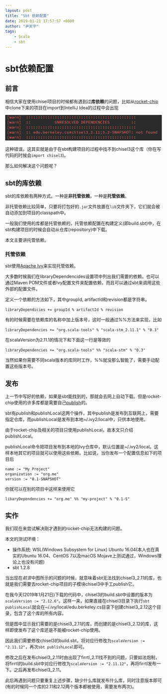 ```yaml
---
layout: post
title: "Sbt 依赖配置"
date: 2019-01-21 17:57:57 +0800
author: "尹天宇"
tags:
    - Scala
    - sbt
---
```



# sbt依赖配置

## 前言
相信大家在使用chisel项目的时候都有遇到过**库依赖**的问题，比如从[rocket-chip](https://github.com/freechipsproject/rocket-chip)中clone下来的项目在import到IntelliJ Idea的过程中会出现

![](/img/blog-sbt-error.png)

这种错误。这其实就是由于在sbt构建项目的过程中找不到chisel3这个库（你在写代码的时候会`import chisel3`)。

那么如何解决这个问题呢？

## sbt的库依赖

sbt的库依赖有两种方式，一种是**非托管依赖**，一种是**托管依赖**。

非托管依赖比较简单，只要将打包好的`.jar`文件放置在`lib`文件夹下，它们就会被自动添加到项目的classpath中。

一般我们使用的库都是托管依赖的，托管依赖配置在构建定义(即build.sbt)中，在sbt构建项目的时候会自动从仓库(repository)中下载。

本文主要讲托管依赖。

### 托管依赖

sbt使用[Apache Ivy](http://ant.apache.org/ivy/)来实现托管依赖。

大多数时候我们在libraryDependencides设置项中列出我们需要的依赖。也可以通过Maven POM文件或者Ivy配置文件来配置依赖，而且可以通过sbt来调用这些外部的配置文件。

定义一个依赖的方法如下，其中groupId, artifactId和revision都是字符串。

`libraryDependicies += groupId % artifactId % revision`

有的时候需要在依赖库的名称中加上版本号，这时一般通过%%方法来实现，比如

`libraryDependencies += "org.scala-tools" % "scala-stm_2.11.1" % "0.3"`

在scalaVersion为2.11.1的情况下和下面这一行是等效的

`libraryDependencies += "org.scala-tools" %% "scala-stm" % "0.3"`

当然如果你需要不同scala版本的库同时工作，%%就没那么智能了，需要手动配置这些版本号。

## 发布
上一节中写好的依赖，如果是sbt能找到的，那就会去网上自动下载。但是rocket-chip使用的许多库都是需要自己[publish](https://www.scala-sbt.org/1.x/docs/Publishing.html)的。

sbt有publish和publishLocal这两个操作，其中publish是发布到互联网上，需要指定仓库，而publishLocal是发布到本地~/.ivy2/local中，只供本地使用。

由于rocket-chip及相关的项目只使用publishLocal，故本文只介绍publishLocal。

publishLocal命令把项目发布到本地的Ivy仓库中，默认位置是~/.ivy2/local。这样本地其它的项目就可以使用这些依赖。比如说，当你发布一个配置信息如下的项目后

```
name := "My Project"
organization := "org.me"
version := "0.1-SNAPSHOT"
```

你就可以在别的项目中这样来使用它

```
libaryDependencies += "org.me" %% "my-project" % "0.1-S"
```



## 实作
我们现在来尝试解决刚才遇到的rocket-chip无法构建的问题。

本文的测试环境：

 * 操作系统: WSL(Windows Subsystem for Linux) Ubuntu 16.04(本人也在真实的Ubuntu 16.04、CentOS 7以及macOS Mojave上测试通过，Windows理论上也没有问题)
 * sbt 1.2.8
 
当出现在*前言*中图所示的问题的时候，就意味着sbt无法找到chisel3_2.11的库，也就是我们需要去rocket-chip项目的子模块chisel3中手工publish它。

在我今天(2019年1月21日)下载的代码中，chisel3的build.sbt中设置的版本为`scalaVersion := "2.12.6"`。这样一来，如果直接在chisel3目录下执行`sbt publishLocal`就会在~/.ivy/local/edu.berkeley.cs目录下创建chisel3_2.12这个目录，包含了这个库的所有内容。

但是图中显示我们需要的是chisel3_2.11的库，而创建的是chisel3_2.12的库，这样即使发布了这个库还是不能被rocket-chip使用。

因此我们需要修改chisel3的build.sbt，将对应行修改为`scalaVersion := "2.11.12"`，再次`sbt publishLocal`即可。

修改之后在发布chisel3_2.11时由出现了firrtl_2.11找不到的问题，只要如法炮制，将firrtl的build.sbt中对应行修改为`scalaVersion := "2.11.12"`，再将firrtl发布一下。之后再发布chisel3_2.11。

此后再遇到问题只要重复上述步骤，缺少什么库就发布什么库，同时注意版本即可(有的时候同一个库的2.11和2.12两个版本都被使用，需要发布两次)。

